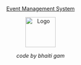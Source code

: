 <div align="center">
 
  [Event Management System](https://github.com/kavingam/event-management-system)

   <a href="https://github.com/kavingam/event-management-system">
    <img src="href="https://www.flaticon.com/free-icons/event-management" alt="Logo" width="80" height="80">
  </a>
  
  <i>code by bhaiti gam</i>

</div>

